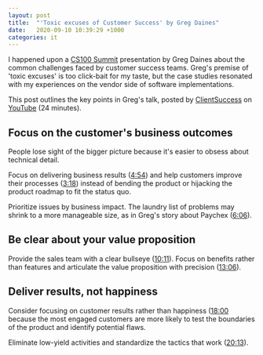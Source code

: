 ```yaml
---
layout: post
title:  "'Toxic excuses of Customer Success' by Greg Daines"
date:   2020-09-10 10:39:29 +1000
categories: it
---
```


I happened upon a [CS100 Summit](https://cs100.clientsuccess.com/) presentation by Greg Daines about the common challenges faced by customer success teams. Greg's premise of 'toxic excuses' is too click-bait for my taste, but the case studies resonated with my experiences on the vendor side of software implementations.

This post outlines the key points in Greg's talk, posted by [ClientSuccess](https://www.youtube.com/channel/UCyebb34-V4tmrlJQlt40CZg) on [YouTube](https://www.youtube.com/watch?v=OQgJzm-5DPk) (24 minutes).

## Focus on the customer's business outcomes

People lose sight of the bigger picture because it's easier to obsess about technical detail.

Focus on delivering business results ([4:54](https://youtu.be/OQgJzm-5DPk?t=294)) and help customers improve their processes ([3:18](https://youtu.be/OQgJzm-5DPk?t=198)) instead of bending the product or hijacking the product roadmap to fit the status quo.

Prioritize issues by business impact. The laundry list of problems may shrink to a more manageable size, as in Greg's story about Paychex ([6:06](https://youtu.be/OQgJzm-5DPk?t=366)).

## Be clear about your value proposition

Provide the sales team with a clear bullseye ([10:11](https://youtu.be/OQgJzm-5DPk?t=611)). Focus on benefits rather than features and articulate the value proposition with precision ([13:06](https://youtu.be/OQgJzm-5DPk?t=786)).

## Deliver results, not happiness
Consider focusing on customer results rather than happiness ([18:00](https://youtu.be/OQgJzm-5DPk?t=1080) because the most engaged customers are more likely to test the boundaries of the product and identify potential flaws.

Eliminate low-yield activities and standardize the tactics that work ([20:13](https://youtu.be/OQgJzm-5DPk?t=1213)).
